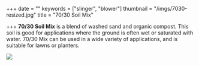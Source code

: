 +++
date = ""
keywords = ["slinger", "blower"]
thumbnail = "/imgs/7030-resized.jpg"
title = "70/30 Soil Mix"

+++
**70/30 Soil Mix** is a blend of washed sand and organic compost. This soil is good for applications where the ground is often wet or saturated with water. 70/30 Mix can be used in a wide variety of applications, and is suitable for lawns or planters. 

![](/imgs/7030-resized.jpg)
